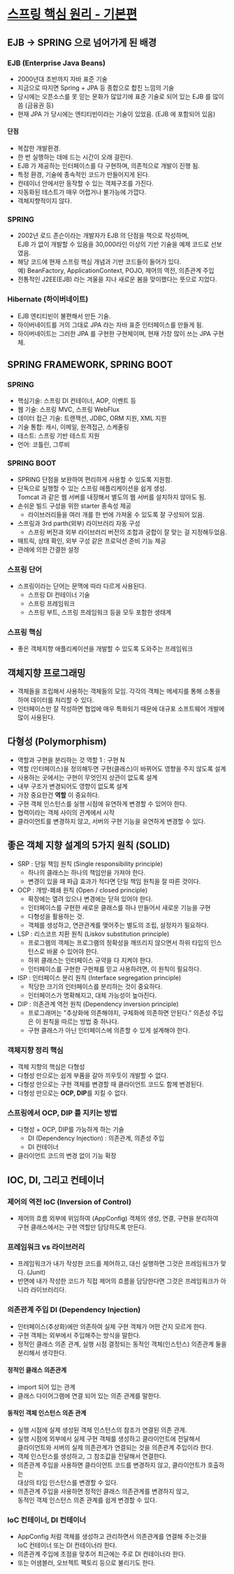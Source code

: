 # [스프링 핵심 원리 - 기본편](https://www.inflearn.com/course/%EC%8A%A4%ED%94%84%EB%A7%81-%ED%95%B5%EC%8B%AC-%EC%9B%90%EB%A6%AC-%EA%B8%B0%EB%B3%B8%ED%8E%B8/)

## EJB -> SPRING 으로 넘어가게 된 배경

### EJB (Enterprise Java Beans)
- 2000년대 초반까지 자바 표준 기술
- 지금으로 따지면 Spring + JPA 등 종합으로 합친 느낌의 기술
- 당시에는 오픈소스를 못 믿는 문화가 많았기에 표준 기술로 되어 있는 EJB 를 많이 씀 (금융권 등)
- 현재 JPA 가 당시에는 엔티티빈이라는 기술이 있었음. (EJB 에 포함되어 있음)

#### 단점
- 복잡한 개발환경.
- 한 번 실행하는 데에 드는 시간이 오래 걸린다.
- EJB 가 제공하는 인터페이스를 다 구현하며, 의존적으로 개발이 진행 됨.
- 특정 환경, 기술에 종속적인 코드가 만들어지게 된다.
- 컨테이너 안에서만 동작할 수 있는 객체구조를 가진다.
- 자동화된 테스트가 매우 어렵거나 불가능에 가깝다.
- 객체지향적이지 않다.

### SPRING
- 2002년 로드 존슨이라는 개발자가 EJB 의 단점을 책으로 작성하며,  
  EJB 가 없이 개발할 수 있음을 30,000라인 이상의 기반 기술을 예제 코드로 선보였음.
- 해당 코드에 현재 스프링 핵심 개념과 기반 코드들이 들어가 있다.  
  예) BeanFactory, ApplicationContext, POJO, 제어의 역전, 의존관계 주입
- 전통적인 J2EE(EJB) 라는 겨울을 지나 새로운 봄을 맞이했다는 뜻으로 지었다.


### Hibernate (하이버네이트)
- EJB 엔티티빈이 불편해서 만든 기술.
- 하이버네이트를 거의 그대로 JPA 라는 자바 표준 인터페이스를 만들게 됨.
- 하이버네이트는 그러한 JPA 를 구현한 구현체이며, 현재 가장 많이 쓰는 JPA 구현체.


## SPRING FRAMEWORK, SPRING BOOT

### SPRING
- 핵심기술: 스프링 DI 컨테이너, AOP, 이벤트 등
- 웹 기술: 스프링 MVC, 스프링 WebFlux
- 데이터 접근 기술: 트랜잭션, JDBC, ORM 지원, XML 지원
- 기술 통합: 캐시, 이메일, 원격접근, 스케줄링
- 테스트: 스프링 기반 테스트 지원
- 언어: 코틀린, 그루비

### SPRING BOOT
- SPRING 단점을 보완하여 편리하게 사용할 수 있도록 지원함.
- 단독으로 실행할 수 있는 스프링 애플리케이션을 쉽게 생성.  
  Tomcat 과 같은 웹 서버를 내장해서 별도의 웹 서버를 설치하지 않아도 됨.
- 손쉬운 빌드 구성을 위한 starter 종속성 제공  
  - 라이브러리들을 여러 개를 한 번에 가져올 수 있도록 잘 구성되어 있음.
- 스프링과 3rd parth(외부) 라이브러리 자동 구성  
  - 스프링 버전과 외부 라이브러리 버전의 조합과 궁합이 잘 맞는 걸 지정해두었음.
- 매트릭, 상태 확인, 외부 구성 같은 프로덕션 준비 기능 제공
- 관례에 의한 간결한 설정

### 스프링 단어
- 스프링이라는 단어는 문맥에 따라 다르게 사용된다.
  - 스프링 DI 컨테이너 기술
  - 스프링 프레임워크
  - 스프링 부트, 스프링 프레임워크 등을 모두 포함한 생태계

### 스프링 핵심
- 좋은 객체지향 애플리케이션을 개발할 수 있도록 도와주는 프레임워크

## 객체지향 프로그래밍
- 객체들을 조립해서 사용하는 객체들의 모임. 각각의 객체는 메세지를 통해 소통을 하며 데이터를 처리할 수 있다.  
- 인터페이스만 잘 작성하면 협업에 매우 특화되기 때문에 대규포 소프트웨어 개발에 많이 사용된다.  

## 다형성 (Polymorphism)
- 역할과 구현을 분리하는 것 역할 1 : 구현 N  
- 역할 (인터페이스)을 정의해두면 구현(클래스)이 바뀌어도 영향을 주지 않도록 설계  
- 사용하는 곳에서는 구현이 무엇인지 상관이 없도록 설계
- 내부 구조가 변경되어도 영향이 없도록 설계
- 가장 중요한건 **역할** 이 중요하다.
- 구현 객체 인스턴스를 실행 시점에 유연하게 변경할 수 있어야 한다.
- 협력이라는 객체 사이의 관계에서 시작
- 클라이언트를 변경하지 않고, 서버의 구현 기능을 유연하게 변경할 수 있다.

## 좋은 객체 지향 설계의 5가지 원칙 (SOLID)
- SRP : 단일 책임 원칙 (Single responsibility principle)
  - 하나의 클래스는 하나의 책임만을 가져야 한다.  
  - 변경이 있을 때 파급 효과가 적다면 단일 책임 원칙을 잘 따른 것이다.  
- OCP : 개방-폐쇄 원칙 (Open / closed principle)
  - 확장에는 열려 있으나 변경에는 닫혀 있어야 한다.  
  - 인터페이스를 구현한 새로운 클래스를 하나 만들어서 새로운 기능을 구현
  - 다형성을 활용하는 것.
  - 객체를 생성하고, 연관관계를 맺어주는 별도의 조립, 설정자가 필요하다.
- LSP : 리스코프 치환 원칙 (Liskov substitution principle)
  - 프로그램의 객체는 프로그램의 정확성을 깨뜨리지 않으면서 하위 타입의 인스턴스로 바꿀 수 있어야 한다.  
  - 하위 클래스는 인터페이스 규약을 다 지켜야 한다.
  - 인터페이스를 구현한 구현체를 믿고 사용하려면, 이 원칙이 필요하다.
- ISP : 인터페이스 분리 원칙 (Interface segregation principle)
  - 적당한 크기의 인터페이스를 분리하는 것이 중요하다.
  - 인터페이스가 명확해지고, 대체 가능성이 높아진다.
- DIP : 의존관계 역전 원칙 (Dependency inversion principle)
  - 프로그래머는 "추상화에 의존해야지, 구체화에 의존하면 안된다." 의존성 주입은 이 원칙을 따르는 방법 중 하나다.  
  - 구현 클래스가 아닌 인터페이스에 의존할 수 있게 설계해야 한다.

### 객체지향 정리 핵심
- 객체 지향의 핵심은 다형성
- 다형성 만으로는 쉽게 부품을 갈아 끼우듯이 개발할 수 없다.
- 다형성 만으로는 구현 객체를 변경할 때 클라이언트 코드도 함께 변경된다.
- 다형성 만으로는 **OCP, DIP**를 지킬 수 없다.

### 스프링에서 OCP, DIP 를 지키는 방법
- 다형성 + OCP, DIP를 가능하게 하는 기술
  - DI (Dependency Injection) : 의존관계, 의존성 주입
  - DI 컨테이너
- 클라이언트 코드의 변경 없이 기능 확장


## IOC, DI, 그리고 컨테이너

### 제어의 역전 IoC (Inversion of Control)
- 제어의 흐름 외부에 위임하여 (AppConfig) 객체의 생성, 연결, 구현을 분리하여  
  구현 클래스에서는 구현 역할만 담당하도록 만든다.

### 프레임워크 vs 라이브러리
- 프레임워크가 내가 작성한 코드를 제어하고, 대신 실행하면 그것은 프레임워크가 맞다. (Junit)
- 반면에 내가 작성한 코드가 직접 제어의 흐름을 담당한다면 그것은 프레임워크가 아니라 라이브러리다.

### 의존관계 주입 DI (Dependency Injection)
- 인터페이스(추상화)에만 의존하여 실제 구현 객체가 어떤 건지 모르게 한다.
- 구현 객체는 외부에서 주입해주는 방식을 말한다.
- 정적인 클래스 의존 관계, 실행 시점 결정되는 동적인 객체(인스턴스) 의존관계 둘을 분리해서 생각한다.

#### 정적인 클래스 의존관계
- import 되어 있는 관계
- 클래스 다이어그램에 연결 되어 있는 의존 관계를 말한다.

#### 동적인 객체 인스턴스 의존 관계
- 실행 시점에 실제 생성된 객체 인스턴스의 참조가 연결된 의존 관계.
- 실행 시점에 외부에서 실제 구현 객체를 생성하고 클라이언트에 전달해서  
  클라이언트와 서버의 실제 의존관계가 연결되는 것을 의존관계 주입이라 한다.
- 객체 인스턴스를 생성하고, 그 참조값을 전달해서 연결한다.
- 의존관계 주입을 사용하면 클라이언트 코드를 변경하지 않고, 클라이언트가 호출하는  
  대상의 타입 인스턴스를 변경할 수 있다.
- 의존관계 주입을 사용하면 정적인 클래스 의존관계를 변경하지 않고,  
  동적인 객체 인스턴스 의존 관계를 쉽게 변경할 수 있다.

### IoC 컨테이너, DI 컨테이너
- AppConfig 처럼 객체를 생성하고 관리하면서 의존관계를 연결해 주는것을  
  IoC 컨테이너 또는 DI 컨테이너라 한다.
- 의존관계 주입에 초점을 맞추어 최근에는 주로 DI 컨테이너라 한다.
- 또는 어샘블러, 오브젝트 팩토리 등으로 불리기도 한다.